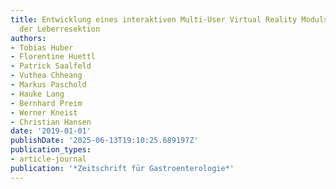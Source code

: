 ```yaml
---
title: Entwicklung eines interaktiven Multi-User Virtual Reality Moduls am Beispiel
  der Leberresektion
authors:
- Tobias Huber
- Florentine Huettl
- Patrick Saalfeld
- Vuthea Chheang
- Markus Paschold
- Hauke Lang
- Bernhard Preim
- Werner Kneist
- Christian Hansen
date: '2019-01-01'
publishDate: '2025-06-13T19:10:25.689197Z'
publication_types:
- article-journal
publication: '*Zeitschrift für Gastroenterologie*'
---
```

